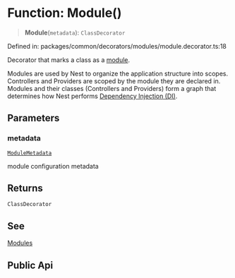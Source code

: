 # Function: Module()

> **Module**(`metadata`): `ClassDecorator`

Defined in: packages/common/decorators/modules/module.decorator.ts:18

Decorator that marks a class as a [module](https://docs.nestjs.com/modules).

Modules are used by Nest to organize the application structure into scopes. Controllers
and Providers are scoped by the module they are declared in. Modules and their
classes (Controllers and Providers) form a graph that determines how Nest
performs [Dependency Injection (DI)](https://docs.nestjs.com/providers#dependency-injection).

## Parameters

### metadata

[`ModuleMetadata`](../interfaces/ModuleMetadata.md)

module configuration metadata

## Returns

`ClassDecorator`

## See

[Modules](https://docs.nestjs.com/modules)

## Public Api
